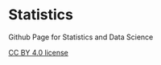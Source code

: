# Statistics

Github Page for Statistics and Data Science



[CC BY 4.0 license](https://creativecommons.org/licenses/by/4.0/legalcode)